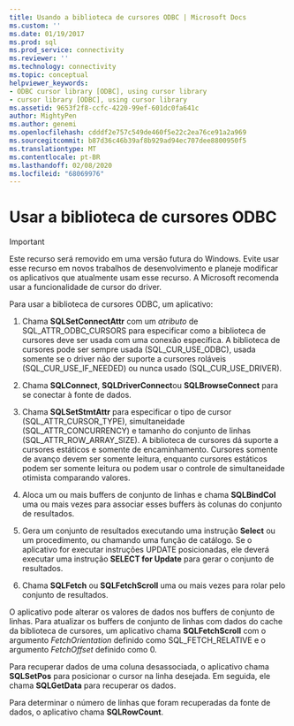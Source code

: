 ```yaml
---
title: Usando a biblioteca de cursores ODBC | Microsoft Docs
ms.custom: ''
ms.date: 01/19/2017
ms.prod: sql
ms.prod_service: connectivity
ms.reviewer: ''
ms.technology: connectivity
ms.topic: conceptual
helpviewer_keywords:
- ODBC cursor library [ODBC], using cursor library
- cursor library [ODBC], using cursor library
ms.assetid: 9653f2f8-ccfc-4220-99ef-601dc0fa641c
author: MightyPen
ms.author: genemi
ms.openlocfilehash: cdddf2e757c549de460f5e22c2ea76ce91a2a969
ms.sourcegitcommit: b87d36c46b39af8b929ad94ec707dee8800950f5
ms.translationtype: MT
ms.contentlocale: pt-BR
ms.lasthandoff: 02/08/2020
ms.locfileid: "68069976"
---
```

# <a name="using-the-odbc-cursor-library"></a>Usar a biblioteca de cursores ODBC
> [!IMPORTANT]  
>  Este recurso será removido em uma versão futura do Windows. Evite usar esse recurso em novos trabalhos de desenvolvimento e planeje modificar os aplicativos que atualmente usam esse recurso. A Microsoft recomenda usar a funcionalidade de cursor do driver.  
  
 Para usar a biblioteca de cursores ODBC, um aplicativo:  
  
1.  Chama **SQLSetConnectAttr** com um *atributo* de SQL_ATTR_ODBC_CURSORS para especificar como a biblioteca de cursores deve ser usada com uma conexão específica. A biblioteca de cursores pode ser sempre usada (SQL_CUR_USE_ODBC), usada somente se o driver não der suporte a cursores roláveis (SQL_CUR_USE_IF_NEEDED) ou nunca usado (SQL_CUR_USE_DRIVER).  
  
2.  Chama **SQLConnect**, **SQLDriverConnect**ou **SQLBrowseConnect** para se conectar à fonte de dados.  
  
3.  Chama **SQLSetStmtAttr** para especificar o tipo de cursor (SQL_ATTR_CURSOR_TYPE), simultaneidade (SQL_ATTR_CONCURRENCY) e tamanho do conjunto de linhas (SQL_ATTR_ROW_ARRAY_SIZE). A biblioteca de cursores dá suporte a cursores estáticos e somente de encaminhamento. Cursores somente de avanço devem ser somente leitura, enquanto cursores estáticos podem ser somente leitura ou podem usar o controle de simultaneidade otimista comparando valores.  
  
4.  Aloca um ou mais buffers de conjunto de linhas e chama **SQLBindCol** uma ou mais vezes para associar esses buffers às colunas do conjunto de resultados.  
  
5.  Gera um conjunto de resultados executando uma instrução **Select** ou um procedimento, ou chamando uma função de catálogo. Se o aplicativo for executar instruções UPDATE posicionadas, ele deverá executar uma instrução **SELECT for Update** para gerar o conjunto de resultados.  
  
6.  Chama **SQLFetch** ou **SQLFetchScroll** uma ou mais vezes para rolar pelo conjunto de resultados.  
  
 O aplicativo pode alterar os valores de dados nos buffers de conjunto de linhas. Para atualizar os buffers de conjunto de linhas com dados do cache da biblioteca de cursores, um aplicativo chama **SQLFetchScroll** com o argumento *FetchOrientation* definido como SQL_FETCH_RELATIVE e o argumento *FetchOffset* definido como 0.  
  
 Para recuperar dados de uma coluna desassociada, o aplicativo chama **SQLSetPos** para posicionar o cursor na linha desejada. Em seguida, ele chama **SQLGetData** para recuperar os dados.  
  
 Para determinar o número de linhas que foram recuperadas da fonte de dados, o aplicativo chama **SQLRowCount**.
